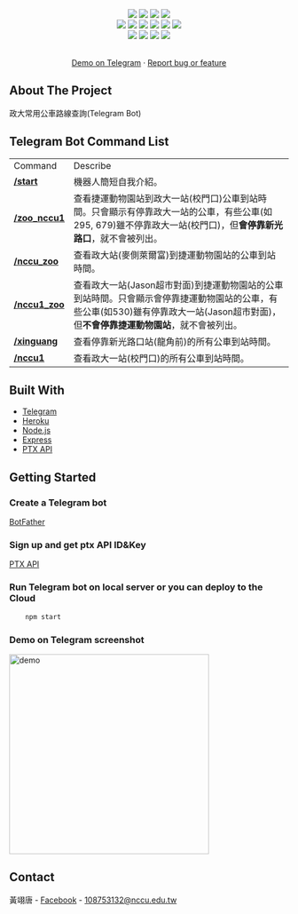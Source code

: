 <div align="center">
    <img src="https://img.shields.io/github/languages/code-size/s1031432/nccubus">
    <img src="https://img.shields.io/github/repo-size/s1031432/nccubus">
    <img src="https://img.shields.io/github/package-json/v/s1031432/nccubus">
    <img src="https://img.shields.io/github/languages/top/s1031432/nccubus">
    <br>
    <img src="https://img.shields.io/github/forks/s1031432/nccubus">
    <img src="https://img.shields.io/github/stars/s1031432/nccubus">
    <img src="https://img.shields.io/github/commit-activity/w/s1031432/nccubus">
    <img src="https://img.shields.io/github/license/s1031432/nccubus">
    <img src="https://img.shields.io/github/last-commit/s1031432/nccubus">
    <img src="https://img.shields.io/github/issues/s1031432/nccubus">
    <br>
    <img src="https://img.shields.io/badge/Node.js-v14.18.1-brightgreen">
    <img src="https://img.shields.io/badge/Express-v4.17.3-brightgreen">
    <img src="https://img.shields.io/badge/jssha-v3.2.0-brightgreen">
    <img src="https://img.shields.io/badge/node--telegram--bot--api-v0.56.0-brightgreen">
</div>
<!-- PROJECT LOGO -->
<div align="center">
  <p align="center">
    <br />
    <a href="https://t.me/NCCU_bot">Demo on Telegram</a>
    ·
    <a href="mailto:108753132@nccu.edu.tw">Report bug or feature</a>
  </p>
</div>

<!-- ABOUT THE PROJECT -->
## About The Project
政大常用公車路線查詢(Telegram Bot)

## Telegram Bot Command List
<table>
    <tr>
        <td>Command</td><td>Describe</td>
    </tr>
    <tr>
        <td><b><u><a>/start</a></u></b></td><td>機器人簡短自我介紹。</td>
    </tr>
    <tr>
        <td><b><u>/zoo_nccu1</u></b></td><td>查看捷運動物園站到政大一站(校門口)公車到站時間。只會顯示有停靠政大一站的公車，有些公車(如295, 679)雖不停靠政大一站(校門口)，但<b>會停靠新光路口</b>，就不會被列出。</td>
    </tr>
    <tr><td><b><u>/nccu_zoo</u></b></td><td>查看政大站(麥側萊爾富)到捷運動物園站的公車到站時間。</td></tr>
    <tr><td><b><u>/nccu1_zoo</u></b></td><td>查看政大一站(Jason超市對面)到捷運動物園站的公車到站時間。只會顯示會停靠捷運動物園站的公車，有些公車(如530)雖有停靠政大一站(Jason超市對面)，但<b>不會停靠捷運動物園站</b>，就不會被列出。</td></tr>
    <tr><td><b><u>/xinguang</u></b></td><td>查看停靠新光路口站(龍角前)的所有公車到站時間。</td></tr>
    <tr><td><b><u>/nccu1</u></b></td><td>查看政大一站(校門口)的所有公車到站時間。</td></tr>
</table>

## Built With

* [Telegram](https://web.telegram.org/k/)
* [Heroku](https://dashboard.heroku.com/)
* [Node.js](https://nodejs.org/en/)
* [Express](https://expressjs.com/zh-tw/)
* [PTX API](https://ptx.transportdata.tw/PTX/)

<!-- GETTING STARTED -->
## Getting Started

### Create a Telegram bot 
[BotFather](https://t.me/botfather)

### Sign up and get ptx API ID&Key
[PTX API](https://ptx.transportdata.tw/PTX/)

### Run Telegram bot on local server or you can deploy to the Cloud
```sh
    npm start
```
### Demo on Telegram screenshot
<img src="https://i.imgur.com/LifcWJP.jpg" alt="demo" style="width:360px;"/>


<!-- CONTACT -->
## Contact

黃翊唐 - [Facebook](https://fb.com/ty80517) - 108753132@nccu.edu.tw
